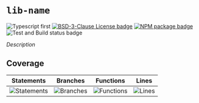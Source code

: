 # `lib-name`

![Typescript first](https://img.shields.io/badge/TypeScript-First-blue)
[![BSD-3-Clause License badge](https://img.shields.io/github/license/lib-org/lib-name)](https://github.com/lib-org/lib-name/blob/master/LICENSE)
[![NPM package badge](https://img.shields.io/badge/npm-install-orange.svg)](https://www.npmjs.com/package/lib-name)
![Test and Build status badge](https://github.com/lib-org/lib-name/workflows/Test%20and%20Build/badge.svg)

_Description_

## Coverage

| Statements                | Branches                | Functions                | Lines                |
| ------------------------- | ----------------------- | ------------------------ | -------------------- |
| ![Statements](https://img.shields.io/badge/Coverage-100%25-brightgreen.svg) | ![Branches](https://img.shields.io/badge/Coverage-100%25-brightgreen.svg) | ![Functions](https://img.shields.io/badge/Coverage-100%25-brightgreen.svg) | ![Lines](https://img.shields.io/badge/Coverage-100%25-brightgreen.svg) |
